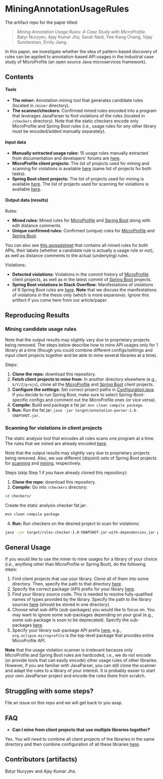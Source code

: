 # MiningAnnotationUsageRules

The artifact repo for the paper titled:

> *Mining Annotation Usage Rules: A Case
Study with MicroProfile*. Batyr Nuryyev, Ajay Kumar Jha, Sarah Nadi, Yee-Kang
Chang, Vijay Sundaresan, Emily Jiang. 

In this paper, we investigate whether
the idea of pattern-based discovery of rules can be applied to annotation-based
API usages in the industrial case study of MicroProfile (an open source Java
microservices framework).

## Contents

#### Tools

- **The miner:** Annotation mining tool that generates candidate rules (located in `/miner`
  directory).
- **The scanner/checkers:** Confirmed mined rules encoded into a program that leverages JavaParser to find violations of the rules (located in `/checkers` directory). Note that the static checkers encode only MicroProfile and Spring Boot rules (i.e., usage rules for any other library must be encoded/added manually separately).

#### Input data

- **Manually extracted usage rules:** 15 usage rules manually extracted from documentation and developers' forums are [here](./artifacts/manually-extracted-rules.xlsx).
- **MicroProfile client projects:** The list of projects used for mining and scanning for violations is available [here](https://github.com/ualberta-smr/MiningAnnotationUsageRules/blob/main/miner/clientProjects_MicroProfile.txt) (same list of projects for both tasks).
- **Spring Boot client projects:** The list of projects used for mining is available [here](https://github.com/ualberta-smr/MiningAnnotationUsageRules/blob/main/miner/clientProjects_mining_SpringBoot.txt). The list of projects used for scanning for violations is available [here](https://github.com/ualberta-smr/MiningAnnotationUsageRules/blob/main/miner/clientProjects_scanning_SpringBoot.txt).

#### Output data (results)

Rules:

- **Mined rules:** Mined rules for [MicroProfile](https://github.com/ualberta-smr/MiningAnnotationUsageRules/blob/main/results/rules/minedRules_MicroProfile.json) and [Spring Boot](https://github.com/ualberta-smr/MiningAnnotationUsageRules/blob/main/results/rules/minedRules_SpringBoot.json) along with edit distance comments.
- **Unique confirmed rules:** Confirmed (unique) rules for [MicroProfile](https://github.com/ualberta-smr/MiningAnnotationUsageRules/blob/main/results/rules/uniqueMinedAndConfirmedRules_MicroProfile.json) and [Spring Boot](https://github.com/ualberta-smr/MiningAnnotationUsageRules/blob/main/results/rules/uniqueMinedAndConfirmedRules_SpringBoot.json).

You can also see [this spreadsheet](./artifacts/all-mined-rules.xlsx) that contains all mined rules for both APIs, their labels (whether a candidate rule is actually a usage rule or not), as well as distance comments to the actual (underlying) rules.

Violations:

- **Detected violations:** Violations in the commit history of [MicroProfile](./artifacts/MicroProfile_ClientProjectsViolations.csv) client projects, as well as in the latest commit of [Spring Boot](./artifacts/SpringBoot_ClientProjectsViolations.csv) projects.
- **Spring Boot violations in Stack Overflow:** Manifestations of violations of 9 Spring Boot rules are [here](./artifacts/spring-boot-questions-on-so.txt). **Note** that we discuss the manifestations of violations in the thesis only (which is more expansive). Ignore this artifact if you come here from our article/paper.

## Reproducing Results

### Mining candidate usage rules

Note that the output results may slightly vary due to proprietary projects
being removed. The steps below describe how to mine API usages only for 1
library at a time (though you could combine different configs/settings and
input client projects together and be able to mine several libraries at a
time).

Steps:

1. **Clone the repo:** download this repository.
2. **Fetch client projects to mine from**: In another directory elsewhere (e.g., `X/Y/Z/projs`), clone all the
   [MicroProfile](./miner/clientProjects_MicroProfile.txt) and [Spring
   Boot](./miner/clientProjects_mining_SpringBoot.txt) client projects.
3. **Configure the settings:** Set correct project paths in
   [Configuration.java](./miner/src/main/java/miner/Configuration.java). If you
   decide to run Spring Boot, make sure to select
   Spring-Boot-specific configs and comment out the MicroProfile ones (or vice
   versa).
4. **Compile:** Build and package a fat jar: `mvn clean compile package`.
5. **Run:** Run the fat jar: `java -jar target/annotation-parser-1.0-SNAPSHOT.jar`.


### Scanning for violations in client projects

The static analysis tool that encodes all rules scans one program at a time.
The rules that we mined are already encoded
[here](./checkers/src/main/java/parser/rules).

Note that the output results may slightly vary due to proprietary projects being removed.
Also, we use different (disjoint) sets of Spring Boot projects for [scanning](./miner/clientProjects_scanning_SpringBoot.txt) and [mining](./miner/clientProjects_mining_SpringBoot.txt),
respectively.

Steps (skip Step 1 if you have already cloned this repository):

1. **Clone the repo:** download this repository.
2. **Compile:** Go into `/checkers` directory: 

```bash
cd checkers/
```

Create the static analysis checker fat jar:

```bash
mvn clean compile package
```

4. **Run:** Run checkers on the desired project to scan for violations:

```bash
java -jar target/rules-checker-1.0-SNAPSHOT-jar-with-dependencies.jar path/to/scan/
```

## General Usage

If you would like to use the miner to mine usages for a library of your choice
(i.e., anything other than MicroProfile or Spring Boot), do the following
steps:

1. Find client projects that use your library. Clone all of them into some
   directory.  Then, specify the path to that directory
   [here](https://github.com/ualberta-smr/MiningAnnotationUsageRules/blob/6affc29cb05e8d0e4dde3d32e363e9e2693e6f87/miner/src/main/java/miner/Configuration.java#L19).
2. Specify the correct package (API) prefix for your library
   [here](https://github.com/ualberta-smr/MiningAnnotationUsageRules/blob/6affc29cb05e8d0e4dde3d32e363e9e2693e6f87/miner/src/main/java/miner/Configuration.java#L27-L28).
3. Find your library source code. This is needed to resolve fully-qualified
   names of types provided by the library. Specify the path to the library
   sources
   [here](https://github.com/ualberta-smr/MiningAnnotationUsageRules/blob/6affc29cb05e8d0e4dde3d32e363e9e2693e6f87/miner/src/main/java/miner/Configuration.java#L32)
   (should be stored in one directory).
4. Choose what sub-APIs (sub-packages) you would like to focus on. You may want to ignore some sub-packages depending on your goal (e.g., some sub-package is soon to be deprecated). Specify the sub-packages [here](https://github.com/ualberta-smr/MiningAnnotationUsageRules/blob/6affc29cb05e8d0e4dde3d32e363e9e2693e6f87/miner/src/main/java/miner/Configuration.java#L65).
5. Specify your library sub-package API prefix [here](https://github.com/ualberta-smr/MiningAnnotationUsageRules/blob/6affc29cb05e8d0e4dde3d32e363e9e2693e6f87/miner/src/main/java/miner/Configuration.java#L103), e.g., `org.eclipse.microprofile` is the top-level package that provides entire MicroProfile API.

**Note** that the usage violation scanner is irrelevant because only
MicroProfile and Spring Boot rules are hardcoded, i.e., we do not encode (or
provide tools that can easily encode) other usage rules of other libraries.
However, if you are familiar with JavaParser, you can still clone the scanner
and adapt the rules to a library of your interest. It is probably easier to
start your own JavaParser project and encode the rules there from scratch.

## Struggling with some steps?

File an issue on this repo and we will get back to you asap.

## FAQ

- **Can I mine from client projects that use multiple libraries together?**

Yes. You will need to combine all client projects of the libraries in the same
directory and then combine configuration of all these libraries
[here](https://github.com/ualberta-smr/MiningAnnotationUsageRules/blob/main/miner/src/main/java/miner/Configuration.java).


## Contributors (artifacts)

Batyr Nuryyev and Ajay Kumar Jha.
